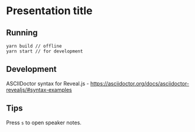 # Presentation title

## Running

```
yarn build // offline
yarn start // for development
```

## Development

ASCIIDoctor syntax for Reveal.js - https://asciidoctor.org/docs/asciidoctor-revealjs/#syntax-examples

## Tips

Press `s` to open speaker notes.

